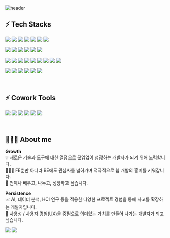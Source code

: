 ![header](https://capsule-render.vercel.app/api?type=soft&color=auto&height=200&section=header&text=Hello,%20I'm%20DAYEON%20👩🏻‍💻&fontSize=30&animation=twinkling)  
             
 
## ⚡ Tech Stacks 

<img src="https://img.shields.io/badge/vue-4FC08D?style=flat-square&logo=vue&logoColor=white"/> <img src="https://img.shields.io/badge/react-61DAFB?style=flat-square&logo=react&logoColor=white"/> <img src="https://img.shields.io/badge/Next.js-000000?style=flat&logo=Next.js&logoColor=white"/> <img src="https://img.shields.io/badge/typescript-3178C6?style=flat-square&logo=typescript&logoColor=white"/> <img src="https://img.shields.io/badge/javascript-F7DF1E?style=flat-square&logo=javascript&logoColor=white"/> <img src="https://img.shields.io/badge/html5-E34F26?style=flat-square&logo=html5&logoColor=white"/> <img src="https://img.shields.io/badge/css3-1572B6?style=flat-square&logo=css3&logoColor=white"/> 

<img src="https://img.shields.io/badge/quasar-050A14?style=flat-square&logo=quasar&logoColor=white"/> <img src="https://img.shields.io/badge/bootstrap-7952B3?style=flat-square&logo=bootstrap&logoColor=white"/> <img src="https://img.shields.io/badge/vuetify-1867C0?style=flat-square&logo=vuetify&logoColor=white"/> <img src="https://img.shields.io/badge/sass-CC6699?style=flat-square&logo=sass&logoColor=white"/> <img src="https://img.shields.io/badge/prettier-673AB8?style=flat-square&logo=prettier&logoColor=white"/> <img src="https://img.shields.io/badge/eslint-4B32C3?style=flat-square&logo=eslint&logoColor=white"/>

<img src="https://img.shields.io/badge/springboot-6DB33F?style=flat-square&logo=springboot&logoColor=white"/> <img src="https://img.shields.io/badge/kotlin-7F52FF?style=flat-square&logo=kotlin&logoColor=white"/> <img src="https://img.shields.io/badge/springsecurity-6DB33F?style=flat-square&logo=springsecurity&logoColor=white"/> <img src="https://img.shields.io/badge/swagger-85EA2D?style=flat-square&logo=swagger&logoColor=white"/> <img src="https://img.shields.io/badge/postman-FF6C37?style=flat-square&logo=postman&logoColor=white"/> <img src="https://img.shields.io/badge/mysql-4479A1?style=flat-square&logo=mysql&logoColor=white"/> <img src="https://img.shields.io/badge/mariadb-003545?style=flat-square&logo=mariadb&logoColor=white"/> <img src="https://img.shields.io/badge/influxdb-22ADF6?style=flat-square&logo=influxdb&logoColor=white"/> <img src="https://img.shields.io/badge/grafana-F46800?style=flat-square&logo=grafana&logoColor=white"/>

<img src="https://img.shields.io/badge/amazonec2-FF9900?style=flat-square&logo=amazonec2&logoColor=white"/> <img src="https://img.shields.io/badge/amazonroute53-8C4FFF?style=flat-square&logo=amazonroute53&logoColor=white"/> <img src="https://img.shields.io/badge/jenkins-D24939?style=flat-square&logo=jenkins&logoColor=white"/> <img src="https://img.shields.io/badge/docker-2496ED?style=flat-square&logo=docker&logoColor=white"/> <img src="https://img.shields.io/badge/nginx-009639?style=flat-square&logo=nginx&logoColor=white"/> <img src="https://img.shields.io/badge/apache-D22128?style=flat-square&logo=apache&logoColor=white"/>


<br>

## ⚡ Cowork Tools
<img src="https://img.shields.io/badge/github-181717?style=flat-square&logo=github&logoColor=white"/> <img src="https://img.shields.io/badge/gitlab-FC6D26?style=flat-square&logo=gitlab&logoColor=white"/> <img src="https://img.shields.io/badge/gitea-609926?style=flat-square&logo=gitea&logoColor=white"/> <img src="https://img.shields.io/badge/figma-F24E1E?style=flat-square&logo=figma&logoColor=white"/> <img src="https://img.shields.io/badge/notion-000000?style=flat-square&logo=notion&logoColor=white"/> <img src="https://img.shields.io/badge/slack-4A154B?style=flat-square&logo=slack&logoColor=white"/>

<br>

## 👩🏻‍💻 About me
<p>
<b>Growth</b><br>
💡 새로운 기술과 도구에 대한 열정으로 끊임없이 성장하는 개발자가 되기 위해 노력합니다.<br>
🧑🏻‍💻 FE뿐만 아니라 BE에도 관심사를 넓혀가며 적극적으로 웹 개발의 흥미를 키워갑니다.<br>
🌱 언제나 배우고, 나누고, 성장하고 싶습니다.<br>
</p>

<p>
<b>Persistence</b><br>
📈 AI, 데이터 분석, HCI 연구 등을 적용한 다양한 프로젝트 경험을 통해 사고를 확장하는 개발자입니다.<br>
🌈 사용성 / 사용자 경험(UX)을 중점으로 의미있는 가치를 만들어 나가는 개발자가 되고 싶습니다.<br>
</p>

<a href="https://velog.io/@kimdayeon37"><img src="https://img.shields.io/badge/velog-20C997?style=flat-square&logo=velog&logoColor=white&link=https://velog.io/@kimdayeon37"/></a> <a href="https://www.dayeon.org/" target="_blank"><img src="https://img.shields.io/badge/resume-E4405F?style=flat"/></a>


<!--
**kimdayeon37/kimdayeon37** is a ✨ _special_ ✨ repository because its `README.md` (this file) appears on your GitHub profile.
![Top Langs](https://github-readme-stats.vercel.app/api/top-langs/?username=kimdayeon37&layout=compact) 
Here are some ideas to get you started:

- 🔭 I’m currently working on ...
- 🌱 I’m currently learning ...
- 👯 I’m looking to collaborate on ...
- 🤔 I’m looking for help with ...
- 💬 Ask me about ...
- 📫 How to reach me: ...
- 😄 Pronouns: ...
- ⚡ Fun fact: ...
-->
